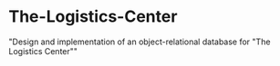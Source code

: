 # The-Logistics-Center
"Design and implementation of an object-relational database for "The Logistics Center""
